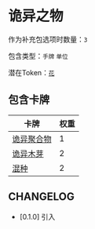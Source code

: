 # 诡异之物

作为补充包选项时数量：`3`

包含类型：`手牌` `单位`

潜在Token：[`花`](花.md)

## 包含卡牌

卡牌 | 权重
--- | ---
[诡异聚合物](../卡牌/诡异聚合物.md) | 1
[诡异木芽](../卡牌/诡异木芽.md) | 2
[混种](../卡牌/混种.md) | 2

## CHANGELOG

- [0.1.0] 引入

